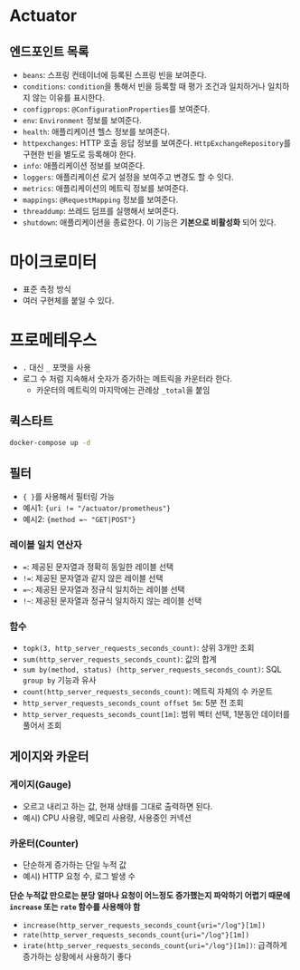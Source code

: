 # Actuator

## 엔드포인트 목록
- `beans`: 스프링 컨테이너에 등록된 스프링 빈을 보여준다.
- `conditions`: `condition`을 통해서 빈을 등록할 때 평가 조건과 일치하거나 일치하지 않는 이유를 표시한다.
- `configprops`: `@ConfigurationProperties`를 보여준다.
- `env`: `Environment` 정보를 보여준다.
- `health`: 애플리케이션 헬스 정보를 보여준다.
- `httpexchanges`: HTTP 호출 응답 정보를 보여준다. `HttpExchangeRepository`를 구현한 빈을 별도로 등록해야 한다.
- `info`: 애플리케이션 정보를 보여준다. 
- `loggers`: 애플리케이션 로거 설정을 보여주고 변경도 할 수 잇다.
- `metrics`: 애플리케이션의 메트릭 정보를 보여준다.
- `mappings`: `@RequestMapping` 정보를 보여준다.
- `threaddump`: 쓰레드 덤프를 실행해서 보여준다.
- `shutdown`: 애플리케이션을 종료한다. 이 기능은 **기본으로 비활성화** 되어 있다.

# 마이크로미터
- 표준 측정 방식
- 여러 구현체를 붙일 수 있다.

# 프로메테우스
- `.` 대신 `_` 포맷을 사용
- 로그 수 처럼 지속해서 숫자가 증가하는 메트릭을 카운터라 한다.
  - 카운터의 메트릭의 마지막에는 관례상 `_total`을 붙임
## 퀵스타트
```bash
docker-compose up -d
```

## 필터
- `{ }`를 사용해서 필터링 가능
 - 예시1: `{uri != "/actuator/prometheus"}` 
 - 예시2: `{method =~ "GET|POST"}`
### 레이블 일치 연산자
- `=`: 제공된 문자열과 정확히 동일한 레이블 선택
- `!=`: 제공된 문자열과 같지 않은 레이블 선택
- `=~`: 제공된 문자열과 정규식 일치하는 레이블 선택
- `!~`: 제공된 문자열과 정규식 일치하지 않는 레이블 선택
### 함수
- `topk(3, http_server_requests_seconds_count)`: 상위 3개만 조회 
- `sum(http_server_requests_seconds_count)`: 값의 합계
- `sum by(method, status) (http_server_requests_seconds_count)`: SQL `group by` 기능과 유사
- `count(http_server_requests_seconds_count)`: 메트릭 자체의 수 카운트 
- `http_server_requests_seconds_count offset 5m`: 5분 전 조회 
- `http_server_requests_seconds_count[1m]`: 범위 벡터 선택, 1분동안 데이터를 풀어서 조회 

## 게이지와 카운터
### 게이지(Gauge)
- 오르고 내리고 하는 값, 현재 상태를 그대로 출력하면 된다.
- 예시) CPU 사용량, 메모리 사용량, 사용중인 커넥션
### 카운터(Counter)
- 단순하게 증가하는 단일 누적 값
- 예시) HTTP 요청 수, 로그 발생 수

**단순 누적값 만으로는 분당 얼마나 요청이 어느정도 증가했는지 파악하기 어렵기 때문에 `increase` 또는 `rate` 함수를 사용해야 함**

- `increase(http_server_requests_seconds_count{uri="/log"}[1m])`
- `rate(http_server_requests_seconds_count{uri="/log"}[1m])`
- `irate(http_server_requests_seconds_count{uri="/log"}[1m])`: 급격하게 증가하는 상황에서 사용하기 좋다
